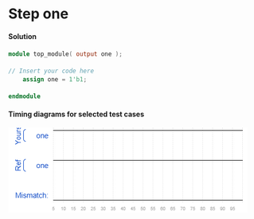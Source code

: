 # Step one
#### Solution
```Verilog
module top_module( output one );

// Insert your code here
    assign one = 1'b1;

endmodule
```

#### Timing diagrams for selected test cases
![result](result.png)
